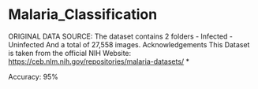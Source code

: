 # Malaria_Classification
ORIGINAL DATA SOURCE:  The dataset contains 2 folders - Infected - Uninfected  And a total of 27,558 images.  Acknowledgements This Dataset is taken from the official NIH Website: https://ceb.nlm.nih.gov/repositories/malaria-datasets/  *
              
 
Accuracy: 95%
